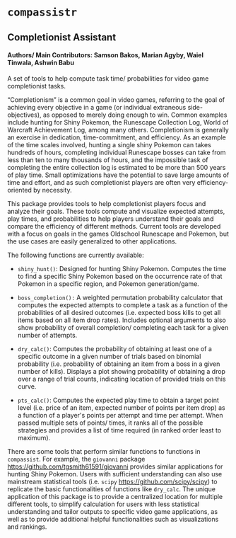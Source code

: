 
<!-- README.md is generated from README.Rmd. Please edit that file -->

# `compassistr`

## Completionist Assistant

#### Authors/ Main Contributors: Samson Bakos, Marian Agyby, Waiel Tinwala, Ashwin Babu

A set of tools to help compute task time/ probabilities for video game
completionist tasks.

“Completionism” is a common goal in video games, referring to the goal
of achieving every objective in a game (or individual extraneous
side-objectives), as opposed to merely doing enough to win. Common
examples include hunting for Shiny Pokemon, the Runescape Collection
Log, World of Warcraft Achievement Log, among many others. Completionism
is generally an exercise in dedication, time-commitment, and efficiency.
As an example of the time scales involved, hunting a single shiny
Pokemon can takes hundreds of hours, completing individual Runescape
bosses can take from less than ten to many thousands of hours, and the
impossible task of completing the entire collection log is estimated to
be more than 500 years of play time. Small optimizations have the
potential to save large amounts of time and effort, and as such
completionist players are often very efficiency-oriented by necessity.

This package provides tools to help completionist players focus and
analyze their goals. These tools compute and visualize expected
attempts, play times, and probabilities to help players understand their
goals and compare the efficiency of different methods. Current tools are
developed with a focus on goals in the games Oldschool Runescape and
Pokemon, but the use cases are easily generalized to other applications.

The following functions are currently available:

-   `shiny_hunt()`: Designed for hunting Shiny Pokemon. Computes the
    time to find a specific Shiny Pokemon based on the occurrence rate
    of that Pokemon in a specific region, and Pokemon generation/game.

-   `boss_completion():` A weighted permutation probability calculator
    that computes the expected attempts to complete a task as a function
    of the probabilities of all desired outcomes (i.e. expected boss
    kills to get all items based on all item drop rates). Includes
    optional arguments to also show probability of overall completion/
    completing each task for a given number of attempts.

-   `dry_calc()`: Computes the probability of obtaining at least one of
    a specific outcome in a given number of trials based on binomial
    probability (i.e. probability of obtaining an item from a boss in a
    given number of kills). Displays a plot showing probability of
    obtaining a drop over a range of trial counts, indicating location
    of provided trials on this curve.

-   `pts_calc()`: Computes the expected play time to obtain a target point level (i.e. price of an item, expected number of points per item drop) as a function of a player's points per attempt and time per attempt. When passed multiple sets of points/ times, it ranks all of the possible strategies and provides a list of time required (in ranked order least to maximum).

There are some tools that perform similar functions to functions in
`compassist`. For example, the `giovanni` package
<https://github.com/tgsmith61591/giovanni> provides similar applications
for hunting Shiny Pokemon. Users with sufficient understanding can also
use mainstream statistical tools (i.e. `scipy`
<https://github.com/scipy/scipy>) to replicate the basic functionalities
of functions like `dry_calc`. The unique application of this package is
to provide a centralized location for multiple different tools, to
simplify calculation for users with less statistical understanding and
tailor outputs to specific video game applications, as well as to
provide additional helpful functionalities such as visualizations and
rankings.
